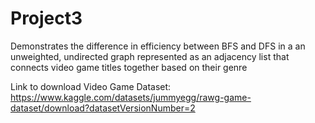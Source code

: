 # Project3

Demonstrates the difference in efficiency between BFS and DFS in a an unweighted,
undirected graph represented as an adjacency list that connects video game titles
together based on their genre

Link to download Video Game Dataset: 
https://www.kaggle.com/datasets/jummyegg/rawg-game-dataset/download?datasetVersionNumber=2

